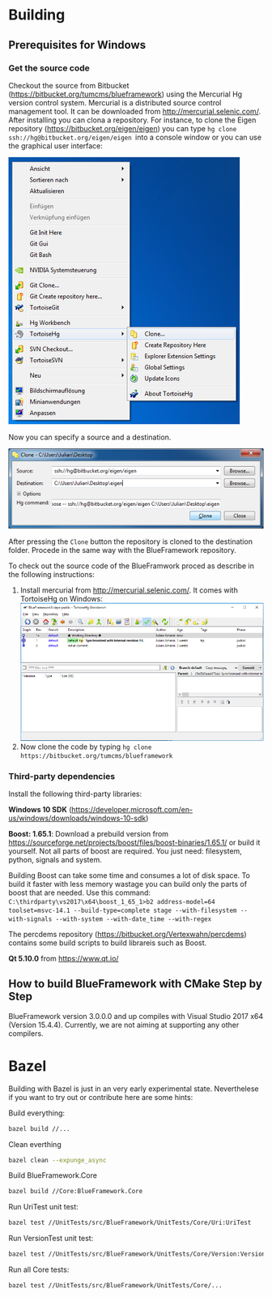 # Building

## Prerequisites for Windows

### Get the source code

Checkout the source from Bitbucket (https://bitbucket.org/tumcms/blueframework) using the Mercurial Hg version control system. Mercurial is a distributed source control management tool. It can be downloaded from http://mercurial.selenic.com/. After installing you can clona a repository. For instance, to clone the Eigen repository (https://bitbucket.org/eigen/eigen) you can type `hg clone ssh://hg@bitbucket.org/eigen/eigen `into a console window or you can use the graphical user interface:

![TortoiseHg](images/thgui.png)

Now you can specify a source and a destination.

![TortoiseHg](images/thgui2.png)

After pressing the ```Clone``` button the repository is cloned to the destination folder. Procede in the same way with the BlueFramework repository.

To check out the source code of the BlueFramwork proced as describe in the following instructions:

1. Install mercurial from http://mercurial.selenic.com/. It comes with TortoiseHg on Windows:
![TortoiseHg](images/thg.png)
2. Now clone the code by typing `hg clone https://bitbucket.org/tumcms/blueframework`

### Third-party dependencies

Install the following third-party libraries:

**Windows 10 SDK** (https://developer.microsoft.com/en-us/windows/downloads/windows-10-sdk)

**Boost: 1.65.1**: Download a prebuild version from https://sourceforge.net/projects/boost/files/boost-binaries/1.65.1/ or build it yourself. 
Not all parts of boost are required. You just need: filesystem, python, signals and system.

Building Boost can take some time and consumes a lot of disk space. To build it faster with less memory wastage you can build only the parts of boost that are needed. Use this command:
`C:\thirdparty\vs2017\x64\boost_1_65_1>b2 address-model=64 toolset=msvc-14.1 --build-type=complete stage --with-filesystem --with-signals --with-system --with-date_time --with-regex`

The percdems repository (https://bitbucket.org/Vertexwahn/percdems) contains some build scripts to build librareis such as Boost.

**Qt 5.10.0** from https://www.qt.io/

## How to build BlueFramework with CMake Step by Step

BlueFramework version 3.0.0.0 and up compiles with Visual Studio 2017 x64 (Version 15.4.4). Currently, we are not aiming at supporting any other compilers.

# Bazel

Building with Bazel is just in an very early experimental state. Neverthelese if you want to try out or contribute here are some hints:

Build everything:
```bash
bazel build //...
```
Clean everthing
```bash
bazel clean --expunge_async
```

Build BlueFramework.Core
```bash
bazel build //Core:BlueFramework.Core
```

Run UriTest unit test:
```bash
bazel test //UnitTests/src/BlueFramework/UnitTests/Core/Uri:UriTest
```

Run VersionTest unit test:
```bash
bazel test //UnitTests/src/BlueFramework/UnitTests/Core/Version:VersionTest
```

Run all Core tests:
```bash
bazel test //UnitTests/src/BlueFramework/UnitTests/Core/...
```